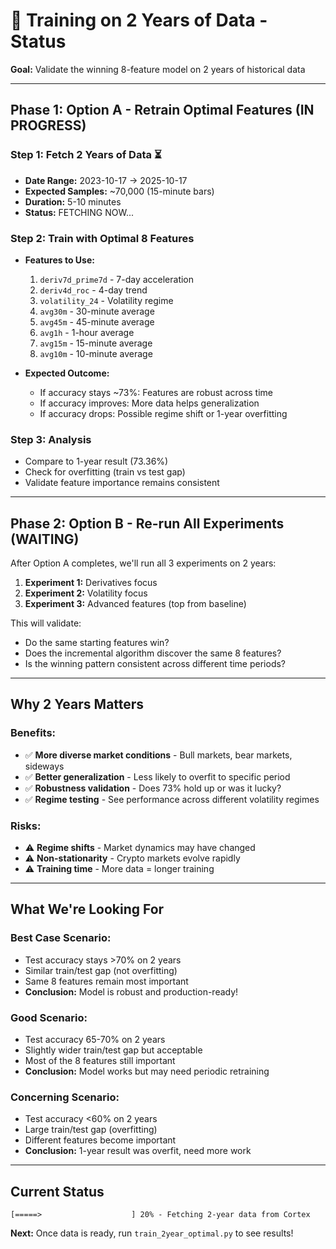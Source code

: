 # 🚀 Training on 2 Years of Data - Status

**Goal:** Validate the winning 8-feature model on 2 years of historical data

---

## Phase 1: Option A - Retrain Optimal Features (IN PROGRESS)

### Step 1: Fetch 2 Years of Data ⏳
- **Date Range:** 2023-10-17 → 2025-10-17
- **Expected Samples:** ~70,000 (15-minute bars)
- **Duration:** 5-10 minutes
- **Status:** FETCHING NOW...

### Step 2: Train with Optimal 8 Features
- **Features to Use:**
  1. `deriv7d_prime7d` - 7-day acceleration
  2. `deriv4d_roc` - 4-day trend
  3. `volatility_24` - Volatility regime
  4. `avg30m` - 30-minute average
  5. `avg45m` - 45-minute average
  6. `avg1h` - 1-hour average
  7. `avg15m` - 15-minute average
  8. `avg10m` - 10-minute average

- **Expected Outcome:**
  - If accuracy stays ~73%: Features are robust across time
  - If accuracy improves: More data helps generalization
  - If accuracy drops: Possible regime shift or 1-year overfitting

### Step 3: Analysis
- Compare to 1-year result (73.36%)
- Check for overfitting (train vs test gap)
- Validate feature importance remains consistent

---

## Phase 2: Option B - Re-run All Experiments (WAITING)

After Option A completes, we'll run all 3 experiments on 2 years:

1. **Experiment 1:** Derivatives focus
2. **Experiment 2:** Volatility focus
3. **Experiment 3:** Advanced features (top from baseline)

This will validate:
- Do the same starting features win?
- Does the incremental algorithm discover the same 8 features?
- Is the winning pattern consistent across different time periods?

---

## Why 2 Years Matters

### Benefits:
- ✅ **More diverse market conditions** - Bull markets, bear markets, sideways
- ✅ **Better generalization** - Less likely to overfit to specific period
- ✅ **Robustness validation** - Does 73% hold up or was it lucky?
- ✅ **Regime testing** - See performance across different volatility regimes

### Risks:
- ⚠️ **Regime shifts** - Market dynamics may have changed
- ⚠️ **Non-stationarity** - Crypto markets evolve rapidly
- ⚠️ **Training time** - More data = longer training

---

## What We're Looking For

### Best Case Scenario:
- Test accuracy stays >70% on 2 years
- Similar train/test gap (not overfitting)
- Same 8 features remain most important
- **Conclusion:** Model is robust and production-ready!

### Good Scenario:
- Test accuracy 65-70% on 2 years
- Slightly wider train/test gap but acceptable
- Most of the 8 features still important
- **Conclusion:** Model works but may need periodic retraining

### Concerning Scenario:
- Test accuracy <60% on 2 years
- Large train/test gap (overfitting)
- Different features become important
- **Conclusion:** 1-year result was overfit, need more work

---

## Current Status

```
[=====>                    ] 20% - Fetching 2-year data from Cortex
```

**Next:** Once data is ready, run `train_2year_optimal.py` to see results!



